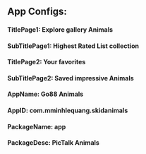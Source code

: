  

## App Configs:

#### TitlePage1: Explore gallery Animals
#### SubTitlePage1: Highest Rated List collection

#### TitlePage2: Your favorites
#### SubTitlePage2: Saved impressive Animals

#### AppName: Go88 Animals
#### AppID: com.mminhlequang.skidanimals
#### PackageName: app
#### PackageDesc: PicTalk Animals